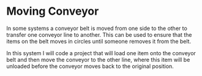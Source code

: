 # Moving Conveyor

In some systems a conveyor belt is moved from one side to the other to transfer
one conveyor line to another. This can be used to ensure that the items on the 
belt moves in circles until someone removes it from the belt.

In this system I will code a project that will load one item onto the conveyor
belt and then move the conveyor to the other line, where this item will be unloaded
before the conveyor moves back to the original position.